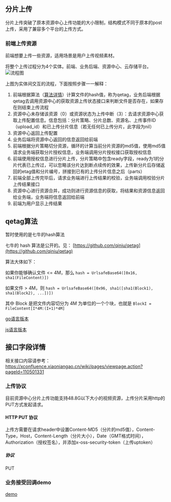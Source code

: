 ## 分片上传

分片上传突破了原本资源中心上传功能的大小限制，结构模式不同于原本的post上传，采用了兼容多个平台的上传方式。

### 前端上传资源

前端想要上传一些资源，适用场景是用户上传视频素材。

将整个上传过程分为4个实体。前端、业务后端、资源中心、云存储平台。
![流程图](doc/img/multi_upload.png)

上图为实体间交互的流程，下面按照步骤一一解释：
1. 前端根据算法（[算法详情](#qetagfunc)）计算文件的hash值，称为qetag，业务后端根据qetag去调用资源中心的获取资源上传状态接口来判断文件是否存在，如果存在则结束上传流程
2. 资源中心未存储该资源（0）或资源状态为上传中断（3）：去请求资源中心获取上传配置信息。信息包括：分片策略、分片总数、资源名、上传事件ID（upload_id）和已上传分片信息（若无任何已上传分片，此字段为nil）
3. 资源中心返回上传配置
4. 业务后端将资源中心返回的信息返回给前端
5. 前端根据分片策略切分资源，循环的计算当前分片资源的md5值，使用md5值请求业务端获取分片授权信息，业务端调用分片授权接口获取授权信息
6. 前端使用授权信息进行分片上传，分片策略中包含ready字段，ready为1的分片代表已上传过，可以忽略该分片达到断点续传的效果，上传新分片后存储返回的etag值和分片编号，拼接到已有的上传分片信息之后（parts）
7. 前端全部上传完毕后，请求业务端进行上传结果的校验，业务端调用校验分片上传结果接口
8. 资源中心进行资源合并，成功则进行资源信息的获取，将结果和资源信息返回给业务端，业务端将信息返回给前端
9. 前端为用户显示上传结果


<a name="qetagfunc"></a>
## qetag算法

暂时使用的是七牛的hash算法

七牛的 hash 算法是公开的。见： [https://github.com/qiniu/qetag](https://github.com/qiniu/qetag)

算法大体如下：

如果你能够确认文件 <= 4M，那么 `hash = UrlsafeBase64([0x16, sha1(FileContent)])`

如果文件 > 4M，则 `hash = UrlsafeBase64([0x96, sha1([sha1(Block1), sha1(Block2), ...])])`

其中 Block 是把文件内容切分为 4M 为单位的一个个块，也就是 `BlockI = FileContent[I*4M:(I+1)*4M]`

[go语言版本](https://github.com/qiniu/qetag/blob/master/qetag.go)

[js语言版本](https://github.com/qiniu/qetag/blob/master/qetag.js)

<a name="upload"></a>
## 接口字段详情

相关接口内容请参考：https://xconfluence.xiaoniangao.cn/wiki/pages/viewpage.action?pageId=110501331

### 上传协议
目前资源中心分片上传功能支持48.8G以下大小的视频资源，上传分片采用http的PUT方式发起请求。
#### HTTP PUT 协议
上传方需要在请求header中设置Content-MD5（分片的md5值），Content-Type，Host，Content-Length（分片大小），Date（GMT格式时间），Authorization（授权签名），并添加x-oss-security-token（上传uptoken）

##### 协议
PUT

### 业务接受回调demo
[demo](doc/demo/multi_upload.go)